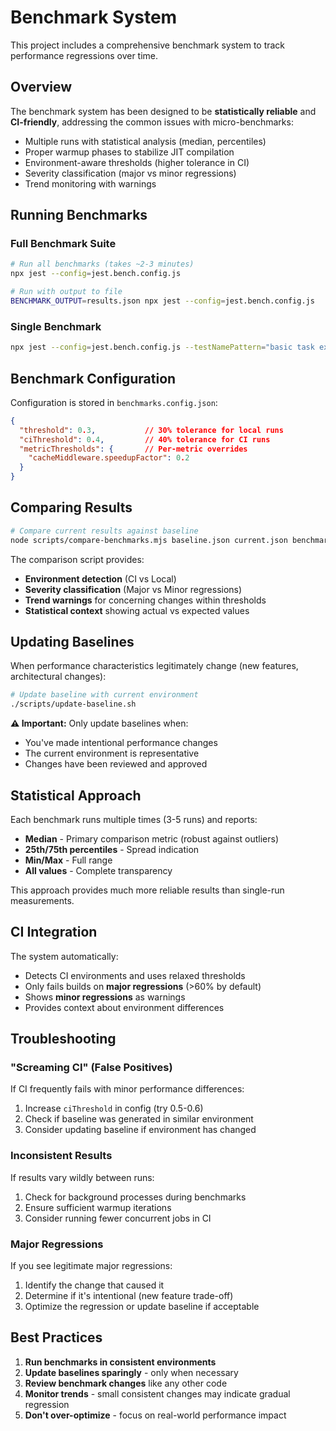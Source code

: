 # Benchmark System

This project includes a comprehensive benchmark system to track performance regressions over time.

## Overview

The benchmark system has been designed to be **statistically reliable** and **CI-friendly**, addressing the common issues with micro-benchmarks:

- Multiple runs with statistical analysis (median, percentiles)
- Proper warmup phases to stabilize JIT compilation  
- Environment-aware thresholds (higher tolerance in CI)
- Severity classification (major vs minor regressions)
- Trend monitoring with warnings

## Running Benchmarks

### Full Benchmark Suite
```bash
# Run all benchmarks (takes ~2-3 minutes)
npx jest --config=jest.bench.config.js

# Run with output to file
BENCHMARK_OUTPUT=results.json npx jest --config=jest.bench.config.js
```

### Single Benchmark
```bash
npx jest --config=jest.bench.config.js --testNamePattern="basic task execution"
```

## Benchmark Configuration

Configuration is stored in `benchmarks.config.json`:

```json
{
  "threshold": 0.3,           // 30% tolerance for local runs
  "ciThreshold": 0.4,         // 40% tolerance for CI runs  
  "metricThresholds": {       // Per-metric overrides
    "cacheMiddleware.speedupFactor": 0.2
  }
}
```

## Comparing Results

```bash
# Compare current results against baseline
node scripts/compare-benchmarks.mjs baseline.json current.json benchmarks.config.json
```

The comparison script provides:
- **Environment detection** (CI vs Local)
- **Severity classification** (Major vs Minor regressions)
- **Trend warnings** for concerning changes within thresholds
- **Statistical context** showing actual vs expected values

## Updating Baselines

When performance characteristics legitimately change (new features, architectural changes):

```bash
# Update baseline with current environment
./scripts/update-baseline.sh
```

**⚠️ Important:** Only update baselines when:
- You've made intentional performance changes
- The current environment is representative
- Changes have been reviewed and approved

## Statistical Approach

Each benchmark runs multiple times (3-5 runs) and reports:
- **Median** - Primary comparison metric (robust against outliers)
- **25th/75th percentiles** - Spread indication
- **Min/Max** - Full range
- **All values** - Complete transparency

This approach provides much more reliable results than single-run measurements.

## CI Integration

The system automatically:
- Detects CI environments and uses relaxed thresholds
- Only fails builds on **major regressions** (>60% by default)
- Shows **minor regressions** as warnings
- Provides context about environment differences

## Troubleshooting

### "Screaming CI" (False Positives)
If CI frequently fails with minor performance differences:
1. Increase `ciThreshold` in config (try 0.5-0.6)
2. Check if baseline was generated in similar environment
3. Consider updating baseline if environment has changed

### Inconsistent Results  
If results vary wildly between runs:
1. Check for background processes during benchmarks
2. Ensure sufficient warmup iterations
3. Consider running fewer concurrent jobs in CI

### Major Regressions
If you see legitimate major regressions:
1. Identify the change that caused it
2. Determine if it's intentional (new feature trade-off)
3. Optimize the regression or update baseline if acceptable

## Best Practices

1. **Run benchmarks in consistent environments**
2. **Update baselines sparingly** - only when necessary
3. **Review benchmark changes** like any other code
4. **Monitor trends** - small consistent changes may indicate gradual regression
5. **Don't over-optimize** - focus on real-world performance impact